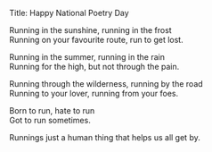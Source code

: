 Title: Happy National Poetry Day

Running in the sunshine, running in the frost  
Running on your favourite route, run to get lost.

Running in the summer, running in the rain  
Running for the high, but not through the pain.

Running through the wilderness, running by the road  
Running to your lover, running from your foes.

Born to run, hate to run  
Got to run sometimes.

Runnings just a human thing that helps us all get by.

